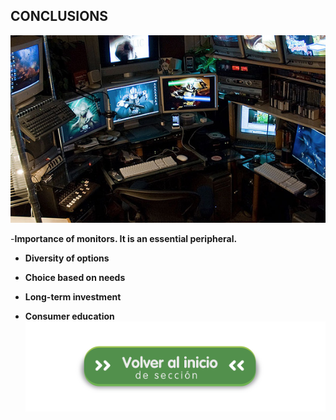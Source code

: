 ## CONCLUSIONS
![per](img/perifericos.jpg)

-**Importance of monitors. It is an essential peripheral.**

- **Diversity of options**

- **Choice based on needs**
-  **Long-term investment**

- **Consumer education**
  [![Volver al README](img/seccion.png)](README_EN.md)
